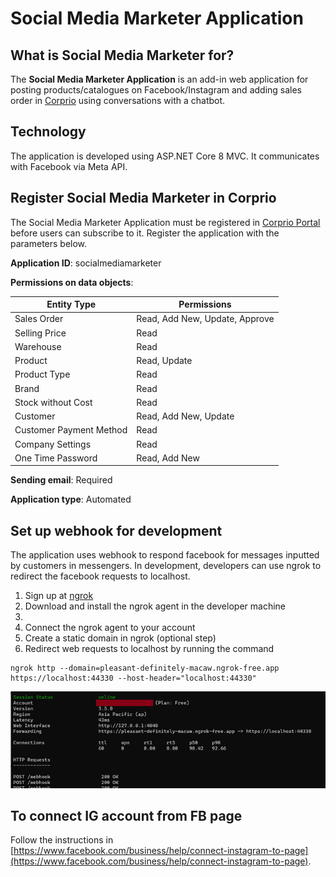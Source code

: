 ﻿# Social Media Marketer Application
## What is Social Media Marketer for?
The **Social Media Marketer Application** is an add-in web application for posting products/catalogues on Facebook/Instagram and adding sales order in [Corprio](https://www.corprio.com) using conversations with a chatbot.
## Technology
The application is developed using ASP.NET Core 8 MVC. It communicates with Facebook via Meta API.
## Register Social Media Marketer in Corprio
The Social Media Marketer Application must be registered in [Corprio Portal](https://portal.corprio.com) before users can subscribe to it.  Register the application with the parameters below.

**Application ID**: socialmediamarketer

**Permissions on data objects**:

|Entity Type|Permissions|
|-----------|----------|
|Sales Order|Read, Add New, Update, Approve|
|Selling Price|Read|
|Warehouse|Read|
|Product|Read, Update|
|Product Type|Read|
|Brand|Read|
|Stock without Cost|Read|
|Customer|Read, Add New, Update|
|Customer Payment Method|Read|
|Company Settings|Read|
|One Time Password|Read, Add New|

**Sending email**: Required

**Application type**: Automated

## Set up webhook for development
The application uses webhook to respond facebook for messages inputted by customers in messengers.  In development, developers can use ngrok to redirect the facebook requests to localhost.
1. Sign up at [ngrok](https://ngrok.com/)
1. Download and install the ngrok agent in the developer machine
1. 
1. Connect the ngrok agent to your account
1. Create a static domain in ngrok (optional step)
1. Redirect web requests to localhost by running the command
```
ngrok http --domain=pleasant-definitely-macaw.ngrok-free.app https://localhost:44330 --host-header="localhost:44330"
```
![ngrok in action](resources/images/ngrok_in_action.png)

## To connect IG account from FB page
Follow the instructions in [https://www.facebook.com/business/help/connect-instagram-to-page](https://www.facebook.com/business/help/connect-instagram-to-page).